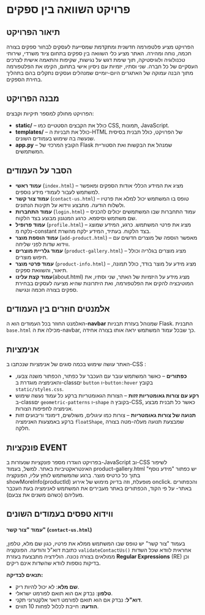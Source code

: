 # פרויקט השוואה בין ספקים

## תיאור הפרויקט
הפרויקט מציע פלטפורמה חדשנית ומתקדמת שמסייעת לעסקים לבחור ספקים בצורה חכמה, נוחה ומהירה. האתר מציע כלי השוואה בין ספקים בתחום ציוד משרדי, שירותי טכנולוגיה ולוגיסטיקה, תוך שימת דגש על נגישות, שקיפות והתאמה אישית לצרכים העסקיים של כל חברה. שני וסתיו, יזמיות עם ניסיון אישי בתחום, הקימו את הפלטפורמה מתוך הבנה עמוקה של האתגרים היום-יומיים שמנהלים ועסקים נתקלים בהם בתהליך בחירת הספקים. 

## מבנה הפרויקט
הפרויקט מחולק למספר תיקיות וקבצים:
- **static/** – כולל את הקבצים הסטטיים כמו CSS, תמונות, JavaScript.
- **templates/** – כולל את תבניות ה-HTML של הפרויקט, כולל תבנית בסיסית שנעשה בה שימוש בעמודים השונים.
- **app.py** – הקובץ המרכזי של Flask שמנהל את הבקשות ואת הסטוריית המשתמשים.

## הסבר על העמודים
- **עמוד ראשי** (`index.html`) – מציג את המידע הכללי אודות הספקים ומאפשר למשתמש לעבור לעמודי מידע נוספים.
- **עמוד צור קשר** (`contact-us.html`) – טופס בו המשתמש יכול למלא את פרטיו ולשלוח הודעה. מתבצע ווידוא על תקינות הנתונים.
- **עמוד התחברות** (`login.html`) – עמוד התחברות שבו המשתמשים יכולים להכניס שם משתמש וסיסמא. כרגע המנגנון מבוצע בצד הלקוח.
- **עמוד פרופיל** (`profile.html`) – מציג את פרטי המשתמש. כרגע, המידע שמוצג נלקח מ-constant בצד הלקוח. בעתיד, המידע ילקח מהשרת.
- **עמוד הוספת מוצר** (`add-product.html`) – מאפשר הוספה של מוצרים חדשים עם ווידוא שדות לפני שליחה.
- **עמוד גלריית מוצרים** (`product-gallery.html`) – מציג מוצרים בגלריה וכולל חיפוש מוצרים.
- **עמוד פרטי מוצר** (`product-info.html`) – מציג מידע על מוצר בודד, כולל תמונה, תיאור, והשוואת ספקים.
- **עמוד קצת עלינו**(about.html) מציג מידע על היזמיות של האתר, שני וסתיו, את המוטיבציה להקים את הפלטפורמה, ואת היתרונות שהיא מציעה לעסקים בבחירת ספקים בצורה חכמה ונגישה.

## אלמנטים חוזרים בין העמודים
האלמנט החוזר בכל העמודים הוא ה-**navbar** שמנוהל בעזרת תבניות Flask. התבנית `base.html` מכילה את ה-navbar, כך שבכל עמוד המשתמש יראה אותו בצורה אחידה.

## אנימציות
האתר עושה שימוש בכמה סוגים של אנימציות שנכתבו ב-CSS :
- **כפתורים** – כאשר המשתמש עובר עם העכבר על כפתור, הכפתור משנה צבעו, והאנימציה מוגדרת ב-classים `button` ו-`button:hover` בקובץ `static/styles.css`.
- **רקע עם צורות גאומטריות זזות** – הצורות הגאומטריות ברקע כל עמוד נעשה שימוש ב-classים `geometric-patterns` ו-`shape` בקובץ ה-CSS, כאשר כל תבנית מבצע אנימציה לחפיפות הצורות.
- **תנועה של צורות גאומטריות** – צורות כמו עיגולים, משולשים, דימונד וריבועים זזות ברקע באמצעות האנימציה `floatShape`, שמבצעת תנועה מעלה-מטה בצורה חלקה.

## פונקציות EVENT
בפרויקט הוגדרו מספר פונקציות שנעזרות ב-JavaScript וב-CSS לשיפור האינטראקטיביות באתר. למשל, בעמוד product-gallery.html יש כפתור "מידע נוסף" בתוך כל כרטיס מוצר. ברגע שהמשתמש לוחץ עליו, הפונקציה showMoreInfo(productId) מופעלת, וזה בדיוק מימוש של אירוע onclick. והכפתורים באתר- על פי הקוד, הכפתורים באתר מעבירים את המשתמש לאנימציה בעת העכבר מעליהם (כשהם משנים את צבעם).

## ווידוא טפסים בעמודים השונים

####  **עמוד "צור קשר"** (`contact-us.html`)
   בעמוד "צור קשר" יש טופס שבו המשתמש ממלא את פרטיו, כגון שם מלא, טלפון, כתובת דוא"ל והודעה. הפונקציה `validateContactUs()` אחראית לוודא שכל השדות ממולאים בצורה נכונה. 
   הולידציה מתבצעת בעזרת **Regular Expressions** (RE) וכן בדיקות נוספות לוודא שהשדות אינם ריקים.

   **תנאים לבדיקה:**
   - **שם מלא**: לא יכול להיות ריק.
   - **טלפון**: נבדק אם הוא תואם לפורמט ישראלי.
   - **דוא"ל**: נבדק אם הוא תואם לפורמט דואר אלקטרוני תקני.
   - **הודעה**: חייבת לכלול לפחות 10 תווים.


